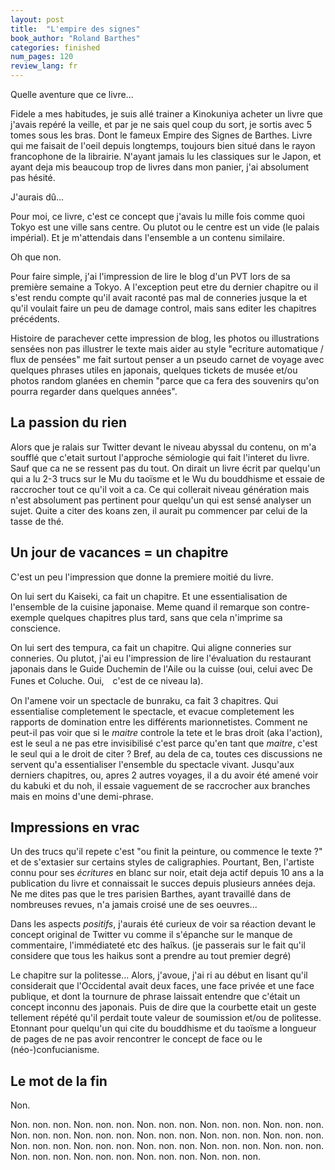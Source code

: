 ```yaml
---
layout: post
title:  "L'empire des signes"
book_author: "Roland Barthes"
categories: finished
num_pages: 120
review_lang: fr
---
```


Quelle aventure que ce livre...

Fidele a mes habitudes, je suis allé trainer a Kinokuniya acheter un livre que j'avais repéré la veille, et par je ne sais quel coup du sort, je sortis avec 5 tomes sous les bras. Dont le fameux Empire des Signes de Barthes. Livre qui me faisait de l'oeil depuis longtemps, toujours bien situé dans le rayon francophone de la librairie. N'ayant jamais lu les classiques sur le Japon, et ayant deja mis beaucoup trop de livres dans mon panier, j'ai absolument pas hésité.

J'aurais dû...

Pour moi, ce livre, c'est ce concept que j'avais lu mille fois comme quoi Tokyo est une ville sans centre. Ou plutot ou le centre est un vide (le palais impérial). Et je m'attendais dans l'ensemble a un contenu similaire.

Oh que non.

Pour faire simple, j'ai l'impression de lire le blog d'un PVT lors de sa première semaine a Tokyo. A l'exception peut etre du dernier chapitre ou il s'est rendu compte qu'il avait raconté pas mal de conneries jusque la et qu'il voulait faire un peu de damage control, mais sans editer les chapitres précédents.

Histoire de parachever cette impression de blog, les photos ou illustrations sensées non pas illustrer le texte mais aider au style "ecriture automatique / flux de pensées" me fait surtout penser a un pseudo carnet de voyage avec quelques phrases utiles en japonais, quelques tickets de musée et/ou photos random glanées en chemin "parce que ca fera des souvenirs qu'on pourra regarder dans quelques années".

## La passion du rien

Alors que je ralais sur Twitter devant le niveau abyssal du contenu, on m'a soufflé que c'etait surtout l'approche sémiologie qui fait l'interet du livre. Sauf que ca ne se ressent pas du tout. On dirait un livre écrit par quelqu'un qui a lu 2-3 trucs sur le Mu du taoïsme et le Wu du bouddhisme et essaie de raccrocher tout ce qu'il voit a ca. Ce qui collerait niveau génération mais n'est absolument pas pertinent pour quelqu'un qui est sensé analyser un sujet. Quite a citer des koans zen, il aurait pu commencer par celui de la tasse de thé.

## Un jour de vacances = un chapitre

C'est un peu l'impression que donne la premiere moitié du livre.

On lui sert du Kaiseki, ca fait un chapitre. Et une essentialisation de l'ensemble de la cuisine japonaise. Meme quand il remarque son contre-exemple quelques chapitres plus tard, sans que cela n'imprime sa conscience.

On lui sert des tempura, ca fait un chapitre. Qui aligne conneries sur conneries. Ou plutot, j'ai eu l'impression de lire l'évaluation du restaurant japonais dans le Guide Duchemin de l'Aile ou la cuisse (oui, celui avec De Funes et Coluche. Oui,　c'est de ce niveau la).

On l'amene voir un spectacle de bunraku, ca fait 3 chapitres. Qui essentialise completement le spectacle, et evacue completement les rapports de domination entre les différents marionnetistes. Comment ne peut-il pas voir que si le *maitre* controle la tete et le bras droit (aka l'action), est le seul a ne pas etre invisibilisé c'est parce qu'en tant que *maitre*, c'est le seul qui a le droit de citer ? Bref, au dela de ca, toutes ces discussions ne servent qu'a essentialiser l'ensemble du spectacle vivant. Jusqu'aux derniers chapitres, ou, apres 2 autres voyages, il a du avoir été amené voir du kabuki et du noh, il essaie vaguement de se raccrocher aux branches mais en moins d'une demi-phrase.

## Impressions en vrac

Un des trucs qu'il repete c'est "ou finit la peinture, ou commence le texte ?" et de s'extasier sur certains styles de caligraphies. Pourtant, Ben, l'artiste connu pour ses *écritures* en blanc sur noir, etait deja actif depuis 10 ans a la publication du livre et connaissait le succes depuis plusieurs années deja. Ne me dites pas que le tres parisien Barthes, ayant travaillé dans de nombreuses revues, n'a jamais croisé une de ses oeuvres...

Dans les aspects *positifs*, j'aurais été curieux de voir sa réaction devant le concept original de Twitter vu comme il s'épanche sur le manque de commentaire, l'immédiateté etc des haîkus. (je passerais sur le fait qu'il considere que tous les haikus sont a prendre au  tout premier degré)

Le chapitre sur la politesse... Alors, j'avoue, j'ai ri au début en lisant qu'il considerait que l'Occidental avait deux faces, une face privée et une face publique, et dont la tournure de phrase laissait entendre que c'était un concept inconnu des japonais. Puis de dire que la courbette etait un geste tellement répété qu'il perdait toute valeur de soumission et/ou de politesse. Etonnant pour quelqu'un qui cite du bouddhisme et du taoïsme a longueur de pages de ne pas avoir rencontrer le concept de face ou le (néo-)confucianisme.

## Le mot de la fin

Non.

Non. non. non. Non. non. non. Non. non. non. Non. non. non. Non. non. non. Non. non. non. Non. non. non. Non. non. non. Non. non. non. Non. non. non. Non. non. non. Non. non. non. Non. non. non. Non. non. non. Non. non. non. Non. non. non. Non. non. non. Non. non. non. Non. non. non. 